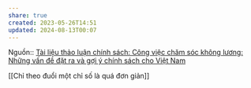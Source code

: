 ```yaml
---
share: true
created: 2023-05-26T14:51
updated: 2024-08-13T00:07
---
```

Nguồn:: [Tài liệu thảo luận chính sách: Công việc chăm sóc không lương: Những vấn đề đặt ra và gợi ý chính sách cho Việt Nam](https://vietnam.un.org/sites/default/files/2019-08/Unpaid_Care_and_Domestic_Work_-_Tieng_Viet.pdf)

[[Chỉ theo đuổi một chỉ số là quá đơn giản]]
